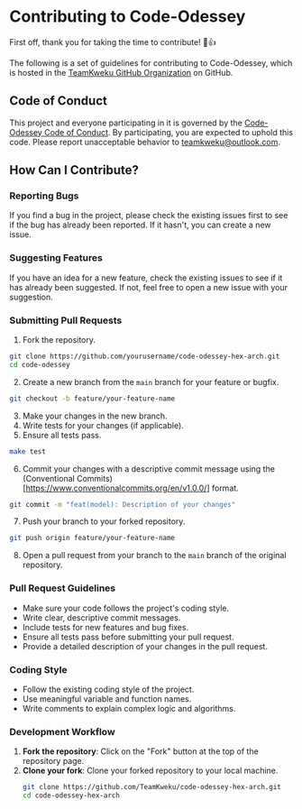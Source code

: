 # Contributing to Code-Odessey

First off, thank you for taking the time to contribute! 🎉👍

The following is a set of guidelines for contributing to Code-Odessey, which is hosted in the [TeamKweku GitHub Organization](https://github.com/TeamKweku/code-odessey-hex-arch) on GitHub.

## Code of Conduct

This project and everyone participating in it is governed by the [Code-Odessey Code of Conduct](CODE_OF_CONDUCT.md). By participating, you are expected to uphold this code. Please report unacceptable behavior to [teamkweku@outlook.com](mailto:teamkweku@outlook.com).

## How Can I Contribute?

### Reporting Bugs

If you find a bug in the project, please check the existing issues first to see if the bug has already been reported. If it hasn't, you can create a new issue.

### Suggesting Features

If you have an idea for a new feature, check the existing issues to see if it has already been suggested. If not, feel free to open a new issue with your suggestion.

### Submitting Pull Requests

1. Fork the repository.

```bash
git clone https://github.com/yourusername/code-odessey-hex-arch.git
cd code-odessey
```

2. Create a new branch from the `main` branch for your feature or bugfix.

```bash
git checkout -b feature/your-feature-name
```

3. Make your changes in the new branch.
4. Write tests for your changes (if applicable).
5. Ensure all tests pass.

```bash
make test
```

6. Commit your changes with a descriptive commit message using the (Conventional Commits)[https://www.conventionalcommits.org/en/v1.0.0/] format.

```bash
git commit -m "feat(model): Description of your changes"
```

7. Push your branch to your forked repository.

```bash
git push origin feature/your-feature-name
```

8. Open a pull request from your branch to the `main` branch of the original repository.

### Pull Request Guidelines

- Make sure your code follows the project's coding style.
- Write clear, descriptive commit messages.
- Include tests for new features and bug fixes.
- Ensure all tests pass before submitting your pull request.
- Provide a detailed description of your changes in the pull request.

### Coding Style

- Follow the existing coding style of the project.
- Use meaningful variable and function names.
- Write comments to explain complex logic and algorithms.

### Development Workflow

1. **Fork the repository**: Click on the "Fork" button at the top of the repository page.
2. **Clone your fork**: Clone your forked repository to your local machine.
   ```sh
   git clone https://github.com/TeamKweku/code-odessey-hex-arch.git
   cd code-odessey-hex-arch
   ```
